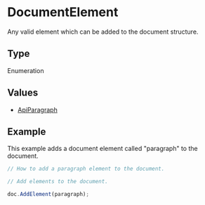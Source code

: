 # DocumentElement

Any valid element which can be added to the document structure.

## Type

Enumeration

## Values

- [ApiParagraph](../ApiParagraph/ApiParagraph.md)


## Example

This example adds a document element called "paragraph" to the document.

```javascript editor-xlsx
// How to add a paragraph element to the document.

// Add elements to the document.

doc.AddElement(paragraph);
```
